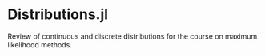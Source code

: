 # Distributions.jl
Review of continuous and discrete distributions for the course on maximum likelihood methods.
